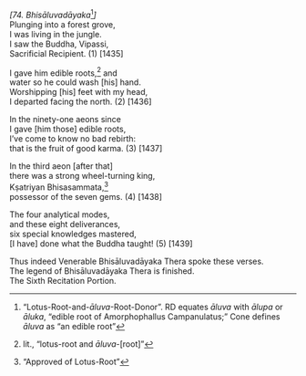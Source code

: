 *\[74. Bhisāluvadāyaka*[^1]*\]*  
Plunging into a forest grove,  
I was living in the jungle.  
I saw the Buddha, Vipassi,  
Sacrificial Recipient. (1) \[1435\]

I gave him edible roots,[^2] and  
water so he could wash \[his\] hand.  
Worshipping \[his\] feet with my head,  
I departed facing the north. (2) \[1436\]

In the ninety-one aeons since  
I gave \[him those\] edible roots,  
I’ve come to know no bad rebirth:  
that is the fruit of good karma. (3) \[1437\]

In the third aeon \[after that\]  
there was a strong wheel-turning king,  
Kṣatriyan Bhisasammata,[^3]  
possessor of the seven gems. (4) \[1438\]

The four analytical modes,  
and these eight deliverances,  
six special knowledges mastered,  
\[I have\] done what the Buddha taught! (5) \[1439\]

Thus indeed Venerable Bhisāluvadāyaka Thera spoke these verses.  
The legend of Bhisāluvadāyaka Thera is finished.  
The Sixth Recitation Portion.  
[^1]: “Lotus-Root-and-*āluva*-Root-Donor”. RD equates *āluva* with
    *ālupa* or *āluka*, “edible root of Amorphophallus Campanulatus;”
    Cone defines *āluva* as “an edible root”  
[^2]: lit., “lotus-root and *āluva*-\[root\]”  
[^3]: “Approved of Lotus-Root”
